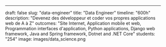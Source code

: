 ---

draft: false
slug: "data-engineer"
title: "Data Engineer"
timeline: "600h"
description: "Devenez des développeur et coder vos propres applications web de A à Z"
outcomes: "Site Internet, Application mobile et web, Programmation interfaces d'application, Python applications, Django web framework, Java and Spring framework, Dotnet and .NET Core"
students: "254"
image: images/data_science.png
